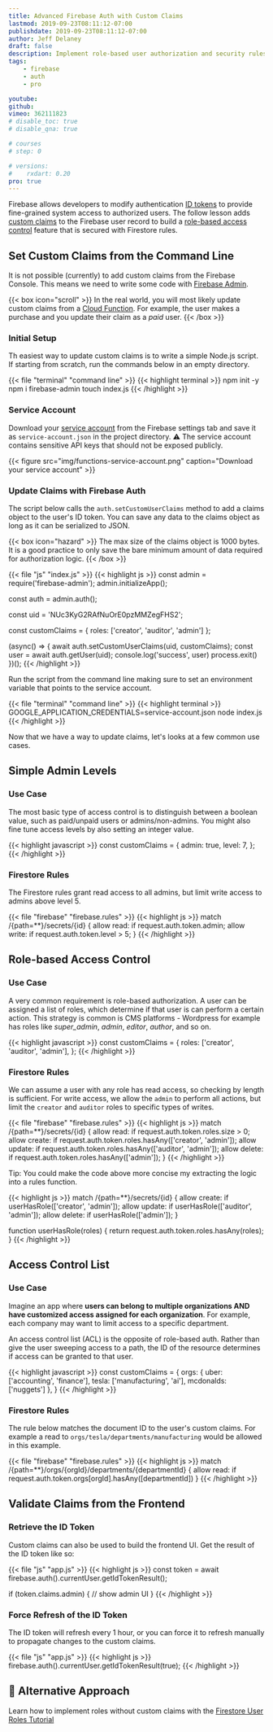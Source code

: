 ```yaml
---
title: Advanced Firebase Auth with Custom Claims
lastmod: 2019-09-23T08:11:12-07:00
publishdate: 2019-09-23T08:11:12-07:00
author: Jeff Delaney
draft: false
description: Implement role-based user authorization and security rules by adding custom claims to the Firebase Auth ID token. 
tags: 
    - firebase
    - auth
    - pro

youtube: 
github: 
vimeo: 362111823
# disable_toc: true
# disable_qna: true

# courses
# step: 0

# versions:
#    rxdart: 0.20
pro: true
---
```


Firebase allows developers to modify authentication [ID tokens](https://firebase.google.com/docs/auth/admin/verify-id-tokens) to provide fine-grained system access to authorized users. The follow lesson adds [custom claims](https://firebase.google.com/docs/auth/admin/custom-claims) to the Firebase user record to build a [role-based access control](https://en.wikipedia.org/wiki/Role-based_access_control) feature that is secured with Firestore rules. 


## Set Custom Claims from the Command Line

It is not possible (currently) to add custom claims from the Firebase Console. This means we need to write some code with [Firebase Admin](https://firebase.google.com/docs/admin/setup). 

{{< box icon="scroll" >}}
In the real world, you will most likely update custom claims from a [Cloud Function](https://fireship.io/courses/cloud-functions/). For example, the user makes a purchase and you update their claim as a *paid* user. 
{{< /box >}}


### Initial Setup

Th easiest way to update custom claims is to write a simple Node.js script. If starting from scratch, run the commands below in an empty directory. 

{{< file "terminal" "command line" >}}
{{< highlight terminal >}}
npm init -y
npm i firebase-admin
touch index.js
{{< /highlight >}}


### Service Account

Download your [service account](https://firebase.google.com/docs/admin/setup#initialize_the_sdk) from the Firebase settings tab and save it as `service-account.json` in the project directory. ⚠️ The service account contains sensitive API keys that should not be exposed publicly.

{{< figure src="img/functions-service-account.png" caption="Download your service account" >}}

### Update Claims with Firebase Auth

The script below calls the `auth.setCustomUserClaims` method to add a claims object to the user's ID token. You can save any data to the claims object as long as it can be serialized to JSON. 

{{< box icon="hazard" >}}
The max size of the claims object is 1000 bytes. It is a good practice to only save the bare minimum amount of data required for authorization logic.
{{< /box >}}

{{< file "js" "index.js" >}}
{{< highlight js >}}
const admin = require('firebase-admin');
admin.initializeApp();

const auth = admin.auth();

const uid = 'NUc3KyG2RAfNuOrE0pzMMZegFHS2';

const customClaims = {
    roles: ['creator', 'auditor', 'admin']
};

(async() => {
    await auth.setCustomUserClaims(uid, customClaims);
    const user = await auth.getUser(uid); 
    console.log('success', user)
    process.exit()
})();
{{< /highlight >}}

Run the script from the command line making sure to set an environment variable that points to the service account. 

{{< file "terminal" "command line" >}}
{{< highlight terminal >}}
GOOGLE_APPLICATION_CREDENTIALS=service-account.json 
node index.js
{{< /highlight >}}

Now that we have a way to update claims, let's looks at a few common use cases. 

## Simple Admin Levels

### Use Case

The most basic type of access control is to distinguish between a boolean value, such as paid/unpaid users or admins/non-admins. You might also fine tune access levels by also setting an integer value. 

{{< highlight javascript >}}
const customClaims = {
    admin: true,
    level: 7,
};
{{< /highlight >}}

### Firestore Rules

The Firestore rules grant read access to all admins, but limit write access to admins above level 5. 

{{< file "firebase" "firebase.rules" >}}
{{< highlight js >}}
    match /{path=**}/secrets/{id} {
      allow read: if request.auth.token.admin;
      allow write: if request.auth.token.level > 5;
    }
{{< /highlight >}}


## Role-based Access Control

### Use Case

A very common requirement is role-based authorization. A user can be assigned a list of roles, which determine if that user is can perform a certain action. This strategy is common is CMS platforms - Wordpress for example has roles like *super_admin*, *admin*, *editor*, *author*, and so on. 

{{< highlight javascript >}}
const customClaims = {
    roles: ['creator', 'auditor', 'admin'],
};
{{< /highlight >}}

### Firestore Rules

We can assume a user with any role has read access, so checking by length is sufficient. For write access, we allow the `admin` to perform all actions, but limit the `creator` and `auditor` roles to specific types of writes. 

{{< file "firebase" "firebase.rules" >}}
{{< highlight js >}}
match /{path=**}/secrets/{id} {
    allow read: if request.auth.token.roles.size > 0;
    allow create: if request.auth.token.roles.hasAny(['creator', 'admin']);
    allow update: if request.auth.token.roles.hasAny(['auditor', 'admin']);
    allow delete: if request.auth.token.roles.hasAny(['admin']);
}
{{< /highlight >}}

Tip: You could make the code above more concise my extracting the logic into a rules function. 

{{< highlight js >}}
match /{path=**}/secrets/{id} {
    allow create: if userHasRole(['creator', 'admin']);
    allow update: if userHasRole(['auditor', 'admin']);
    allow delete: if userHasRole(['admin']);
}


function userHasRole(roles) {
    return request.auth.token.roles.hasAny(roles);
}
{{< /highlight >}}


## Access Control List

### Use Case

Imagine an app where **users can belong to multiple organizations AND have customized access assigned for each organization**. For example, each company may want to limit access to a specific department. 

An access control list (ACL) is the opposite of role-based auth. Rather than give the user sweeping access to a path, the ID of the resource determines if access can be granted to that user. 


{{< highlight javascript >}}
const customClaims = {
    orgs: { 
        uber: ['accounting', 'finance'], 
        tesla: ['manufacturing', 'ai'],
        mcdonalds: ['nuggets']
    },
}
{{< /highlight >}}

### Firestore Rules

The rule below matches the document ID to the user's custom claims. For example a read to `orgs/tesla/departments/manufacturing` would be allowed in this example. 

{{< file "firebase" "firebase.rules" >}}
{{< highlight js >}}
    match /{path=**}/orgs/{orgId}/departments/{departmentId} {
      allow read: if request.auth.token.orgs[orgId].hasAny([departmentId])
    }
{{< /highlight >}}

## Validate Claims from the Frontend

### Retrieve the ID Token

Custom claims can also be used to build the frontend UI. Get the result of the ID token like so:

{{< file "js" "app.js" >}}
{{< highlight js >}}
const token = await firebase.auth().currentUser.getIdTokenResult();

if (token.claims.admin) {
    // show admin UI
}
{{< /highlight >}}

### Force Refresh of the ID Token

The ID token will refresh every 1 hour, or you can force it to refresh manually to propagate changes to the custom claims. 

{{< file "js" "app.js" >}}
{{< highlight js >}}
firebase.auth().currentUser.getIdTokenResult(true);
{{< /highlight >}}

## 👀 Alternative Approach
 Learn how to implement roles without custom claims with the [Firestore User Roles Tutorial](https://angularfirebase.com/lessons/role-based-authorization-with-firestore-nosql-and-angular-5/)




